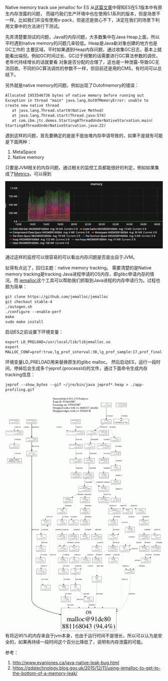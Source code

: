 Native memory track use jemalloc for ES
从[这篇文章](https://www.elastic.co/blog/tracking-down-native-memory-leaks-in-elasticsearch)中得知ES在5.1版本中有原生内存泄露的问题，
而碰巧我们生产环境中也在使用5.1系列的版本，但是场景不一样。比如我们并没有使用x-pack，但是还是放心不下，决定在我们的场景下利用文章中的方法进行下测试。

先弄清楚要测试的问题，Java的内存问题，大多数集中在Java Heap上面，所以平时遇到native memory的问题几率较低。Heap是Java新对象创建的地方也是GC工作的
主要区域，平时如果遇到Heap内存问题，通过收集GC日志，基本上就能看出端倪。例如GC时间过长、GC过于频繁的话需要进行GC算法参数的调优，老年代持续增长的话就要看
对象是否分配的合理了，这也是一种泄露-导致GC无法回收。不同的GC算法调优的参数不一样，但目前还是用的CMS，有时间可以总结下。

另外就是native memory的问题，例如出现了Outofmemory的错误：

```
Allocated 1953546736 bytes of native memory before running out
Exception in thread "main" java.lang.OutOfMemoryError: unable to create new native thread
   at java.lang.Thread.start0(Native Method)
   at java.lang.Thread.start(Thread.java:574)
   at com.ibm.jtc.demos.StartingAThreadUnderNativeStarvation.main(
StartingAThreadUnderNativeStarvation.java:22)
```

遇到这样的问题，首先要确定的是是不是由堆内存申请导致的，如果不是就有可能是下面两种：
1. MetaSpace
2. Native memory

只要是JVM相关的内存问题，通过相关的监控工具都能很好的判定，例如如果集成了[Metrics](http://metrics.dropwizard.io/3.2.2/index.html)，可以得到

![metrics](./metrics.png)

通过这样的监控可以很容易的可以看出内存问题是否是出自于JVM。

扯得有点远了，回归主题：native memory tracking。
需要清楚的是Native memory tracking是tracking Java进程申请的OS内存，即glibc申请内存的情况。而
[jemalloc](https://github.com/jemalloc/jemalloc)这个工具可以帮助我们抓取到Java进程的内存申请行为。过程也颇为简单：

```
git clone https://github.com/jemalloc/jemalloc
git checkout stable-4
./autogen.sh
./configure --enable-perf
make
sudo make install
```

启动ES之前设置下环境变量：
```
export LD_PRELOAD=/usr/local/lib/libjemalloc.so 
export MALLOC_CONF=prof:true,lg_prof_interval:30,lg_prof_sample:17,prof_final:true
```

环境变量LD_PRELOAD用来替换原生的glibc malloc。
然后启动ES，运行一段时间，停掉后会生成多个jeprof.{processId}的文件，通过下面命令生成内存tracking信息：

```
jeprof --show_bytes --gif ~/jre/bin/java jeprof*.heap > ./app-profiling.gif
```

![profiling](./profiling.gif)
有将近95%的内存来自于jvm本身，也由于运行时间不是很长，所以可以认为是安全的，如果再持续一段时间这个百分比降低了，说明有内存泄露的可能。

参考：
1. http://www.evanjones.ca/java-native-leak-bug.html
2. https://gdstechnology.blog.gov.uk/2015/12/11/using-jemalloc-to-get-to-the-bottom-of-a-memory-leak/